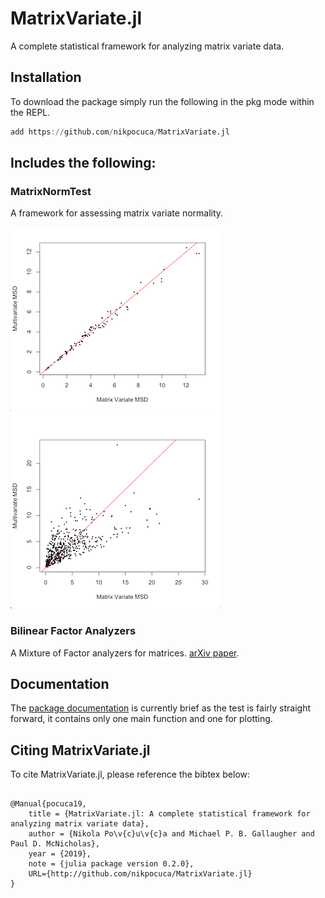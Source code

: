 # MatrixVariate.jl

A complete statistical framework for analyzing matrix variate data.

## Installation 
To download the package simply run the following in the pkg mode within the REPL.
```julia
add https://github.com/nikpocuca/MatrixVariate.jl
```

## Includes the following:

### MatrixNormTest
A framework for assessing matrix variate normality. 

![](/docs/src/src/norm.png)
![](/docs/src/src/nnorm.png)

### Bilinear Factor Analyzers
A Mixture of Factor analyzers for matrices. [arXiv paper](https://arxiv.org/abs/1712.08664).


## Documentation
The [package documentation](https://nikpocuca.github.io/MatrixVariate.jl/) is currently brief as the test is fairly straight forward, it contains only one main function and one for plotting.

## Citing  MatrixVariate.jl

To cite MatrixVariate.jl, please reference the bibtex below:

```

@Manual{pocuca19,
 	title = {MatrixVariate.jl: A complete statistical framework for analyzing matrix variate data},
  	author = {Nikola Po\v{c}u\v{c}a and Michael P. B. Gallaugher and Paul D. McNicholas},
  	year = {2019},
  	note = {julia package version 0.2.0},
	URL={http://github.com/nikpocuca/MatrixVariate.jl}
}

```
